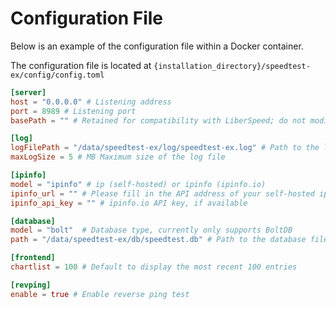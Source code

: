 # Configuration File

Below is an example of the configuration file within a Docker container.

The configuration file is located at `{installation_directory}/speedtest-ex/config/config.toml`

```toml
[server]
host = "0.0.0.0" # Listening address
port = 8989 # Listening port
basePath = "" # Retained for compatibility with LiberSpeed; do not modify if not needed

[log]
logFilePath = "/data/speedtest-ex/log/speedtest-ex.log" # Path to the log file
maxLogSize = 5 # MB Maximum size of the log file

[ipinfo]
model = "ipinfo" # ip (self-hosted) or ipinfo (ipinfo.io)
ipinfo_url = "" # Please fill in the API address of your self-hosted ipinfo service when self-hosting
ipinfo_api_key = "" # ipinfo.io API key, if available

[database]
model = "bolt"  # Database type, currently only supports BoltDB
path = "/data/speedtest-ex/db/speedtest.db" # Path to the database file

[frontend]
chartlist = 100 # Default to display the most recent 100 entries

[revping]
enable = true # Enable reverse ping test
``` 

